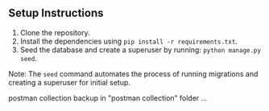 ## Setup Instructions

1. Clone the repository.
2. Install the dependencies using `pip install -r requirements.txt`.
3.  Seed the database and create a superuser by running: `python manage.py seed`.

Note: The `seed` command automates the process of running migrations and creating a superuser for initial setup.

postman collection backup in "postman collection" folder
...

